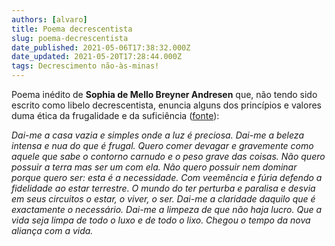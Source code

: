 ```yaml
---
authors: [alvaro]
title: Poema decrescentista
slug: poema-decrescentista
date_published: 2021-05-06T17:38:32.000Z
date_updated: 2021-05-20T17:28:44.000Z
tags: Decrescimento não-às-minas!
---
```

Poema inédito de **Sophia de Mello Breyner Andresen** que, não tendo sido escrito como libelo decrescentista, enuncia alguns dos princípios e valores duma ética da frugalidade e da suficiência ([fonte](http://purl.pt/19841/1/1990/1990.html)):

*Dai-me a casa vazia e simples onde a luz é preciosa.
Dai-me a beleza intensa e nua do que é frugal.
Quero comer devagar e gravemente como aquele que sabe o contorno carnudo e o peso grave das coisas.
Não quero possuir a terra mas ser um com ela.
Não quero possuir nem dominar porque quero ser: esta é a necessidade.
Com veemência e fúria defendo a fidelidade ao estar terrestre.
O mundo do ter perturba e paralisa e desvia em seus circuitos o estar, o viver, o ser.
Dai-me a claridade daquilo que é exactamente o necessário.
Dai-me a limpeza de que não haja lucro.
Que a vida seja limpa de todo o luxo e de todo o lixo.
Chegou o tempo da nova aliança com a vida.*
